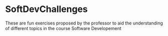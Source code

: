 # SoftDevChallenges
These are fun exercises proposed by the professor to aid the understanding of different topics in the course Software Developement
